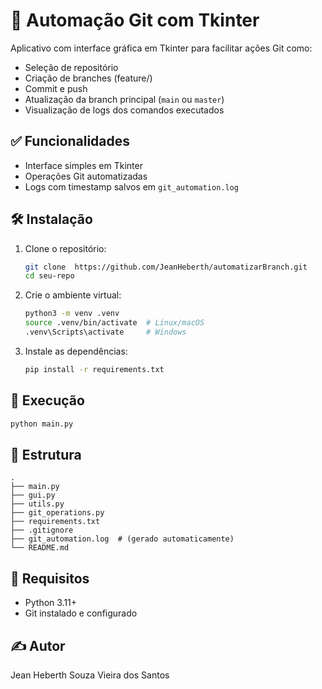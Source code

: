 # 🧠 Automação Git com Tkinter

Aplicativo com interface gráfica em Tkinter para facilitar ações Git como:

- Seleção de repositório
- Criação de branches (feature/)
- Commit e push
- Atualização da branch principal (`main` ou `master`)
- Visualização de logs dos comandos executados

## ✅ Funcionalidades
- Interface simples em Tkinter
- Operações Git automatizadas
- Logs com timestamp salvos em `git_automation.log`

## 🛠️ Instalação

1. Clone o repositório:
   ```bash
   git clone  https://github.com/JeanHeberth/automatizarBranch.git
   cd seu-repo

2. Crie o ambiente virtual:
   ```bash
   python3 -m venv .venv
   source .venv/bin/activate  # Linux/macOS
   .venv\Scripts\activate     # Windows
   ```

3. Instale as dependências:
   ```bash
   pip install -r requirements.txt
   ```

## 🚀 Execução

```bash
python main.py
```

## 📂 Estrutura

```
.
├── main.py
├── gui.py
├── utils.py
├── git_operations.py
├── requirements.txt
├── .gitignore
├── git_automation.log  # (gerado automaticamente)
└── README.md
```

## 🧪 Requisitos

- Python 3.11+
- Git instalado e configurado

## ✍️ Autor

Jean Heberth Souza Vieira dos Santos